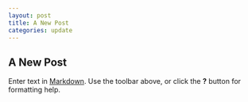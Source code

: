 ```yaml
---
layout: post
title: A New Post
categories: update
---
```

## A New Post

Enter text in [Markdown](http://daringfireball.net/projects/markdown/). Use the toolbar above, or click the **?** button for formatting help.

